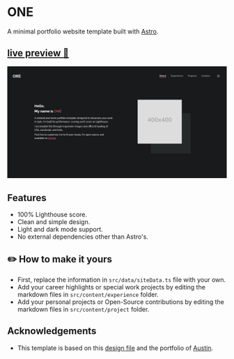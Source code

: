 
# ONE

A minimal portfolio website template built with [Astro](https://astro.build).
</br>

## [live preview 🚀](https://one-9qg.pages.dev/)

![Screenshot of the ONE template](/readme_assets/screenshot.png)


## Features

- 100% Lighthouse score.
- Clean and simple design.
- Light and dark mode support.
- No external dependencies other than Astro's.


## ✏️ How to make it yours

- First, replace the information in `src/data/siteData.ts` file with your own.
- Add your career highlights or special work projects by editing the markdown files in `src/content/experience` folder.
- Add your personal projects or Open-Source contributions by editing the markdown files in `src/content/project` folder.

## Acknowledgements

- This template is based on this [design file](https://www.figma.com/file/K5yX0EjvrIfGmVtOCFuy9U/Portfolio-Minimal?node-id=0%3A1) and the portfolio of [Austin](https://github.com/auspham).
